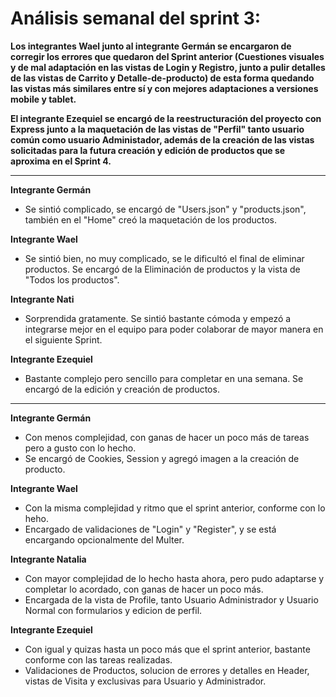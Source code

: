 # **Análisis semanal del sprint 3**:

**Los integrantes Wael junto al integrante Germán se encargaron de corregir los errores que quedaron del Sprint anterior (Cuestiones visuales y de mal adaptación en las vistas de Login y Registro, junto a pulir detalles de las vistas de Carrito y Detalle-de-producto) de esta forma quedando las vistas más similares entre sí y con mejores adaptaciones a versiones mobile y tablet.**

**El integrante Ezequiel se encargó de la reestructuración del proyecto con Express junto a la maquetación de las vistas de "Perfil" tanto usuario común como usuario Administador, además de la creación de las vistas solicitadas para la futura creación y edición de productos que se aproxima en el Sprint 4.**

------------------------------------------------------------------------------------------------------------------------------

**Integrante Germán**

- Se sintió complicado, se encargó de "Users.json" y "products.json", también en el "Home" creó la maquetación de los productos.

**Integrante Wael**

- Se sintió bien, no muy complicado, se le dificultó el final de eliminar productos. Se encargó de la Eliminación de productos y la vista de "Todos los productos".

**Integrante Nati**

- Sorprendida gratamente. Se sintió bastante cómoda y empezó a integrarse mejor en el equipo para poder colaborar de mayor manera en el siguiente Sprint.

**Integrante Ezequiel**

- Bastante complejo pero sencillo para completar en una semana. Se encargó de la edición y creación de productos.

------------------------------------------------------------------------------------------------------------------------------

**Integrante Germán**

- Con menos complejidad, con ganas de hacer un poco más de tareas pero a gusto con lo hecho.
- Se encargó de Cookies, Session y agregó imagen a la creación de producto.

**Integrante Wael** 

- Con la misma complejidad y ritmo que el sprint anterior, conforme con lo heho.
- Encargado de validaciones de "Login" y "Register", y se está encargando opcionalmente del Multer.

**Integrante Natalia**

- Con mayor complejidad de lo hecho hasta ahora, pero pudo adaptarse y completar lo acordado, con ganas de hacer un poco más.
- Encargada de la vista de Profile, tanto Usuario Administrador y Usuario Normal con formularios y edicion de perfil.

**Integrante Ezequiel**

- Con igual y quizas hasta un poco más que el sprint anterior, bastante conforme con las tareas realizadas.
- Validaciones de Productos, solucion de errores y detalles en Header, vistas de Visita y exclusivas para Usuario y Administrador.